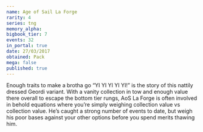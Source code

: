 ```yaml
---
name: Age of Sail La Forge
rarity: 4
series: tng
memory_alpha:
bigbook_tier: 7
events: 32
in_portal: true
date: 27/03/2017
obtained: Pack
mega: false
published: true
---
```


Enough traits to make a brotha go “YI YI YI YI YI!” is the story of this nattily dressed Geordi variant. With a vanity collection in tow and enough value there overall to escape the bottom tier rungs, AoS La Forge is often involved in behold equations where you’re simply weighing collection value vs collection value. He’s caught a strong number of events to date, but weigh his poor bases against your other options before you spend merits thawing him.

